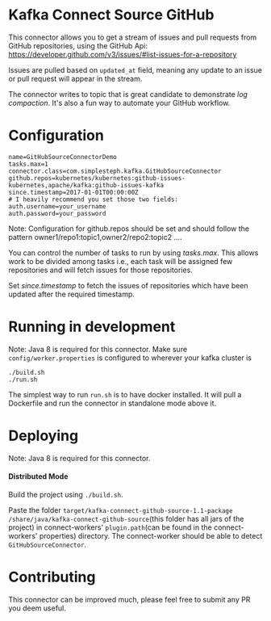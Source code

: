 # Kafka Connect Source GitHub

This connector allows you to get a stream of issues and pull requests from GitHub repositories, using the GitHub Api: https://developer.github.com/v3/issues/#list-issues-for-a-repository

Issues are pulled based on `updated_at` field, meaning any update to an issue or pull request will appear in the stream. 

The connector writes to topic that is great candidate to demonstrate *log compaction*. It's also a fun way to automate your GitHub workflow. 

# Configuration

```
name=GitHubSourceConnectorDemo
tasks.max=1
connector.class=com.simplesteph.kafka.GitHubSourceConnector
github.repos=kubernetes/kubernetes:github-issues-kubernetes,apache/kafka:github-issues-kafka
since.timestamp=2017-01-01T00:00:00Z
# I heavily recommend you set those two fields:
auth.username=your_username
auth.password=your_password
```
Note: Configuration for github.repos should be set and should follow the pattern owner1/repo1:topic1,owner2/repo2:topic2 ....

You can control the number of tasks to run by using *tasks.max*. This allows work to be divided among tasks i.e., each task will be assigned few repositories and 
will fetch issues for those repositories. 

Set *since.timestamp* to fetch the issues of repositories which have been updated after the required timestamp.

# Running in development

Note: Java 8 is required for this connector. 
Make sure `config/worker.properties` is configured to wherever your kafka cluster is

```
./build.sh
./run.sh 
```

The simplest way to run `run.sh` is to have docker installed. It will pull a Dockerfile and run the connector in standalone mode above it. 

# Deploying

Note: Java 8 is required for this connector. 

#### Distributed Mode

Build the project using `./build.sh`.

Paste the folder `target/kafka-connnect-github-source-1.1-package /share/java/kafka-connect-github-source`(this folder has all jars of the project) 
in connect-workers' `plugin.path`(can be found in the connect-workers' properties) 
directory. The connect-worker should be able to detect `GitHubSourceConnector`.

# Contributing

This connector can be improved much, please feel free to submit any PR you deem useful.
